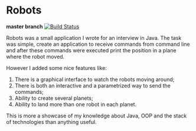 # Robots

**master branch**
[![Build Status](https://travis-ci.org/glzbcrt/robots.svg?branch=master)](https://travis-ci.org/glzbcrt/robots)

Robots was a small application I wrote for an interview in Java. The task was simple, create an application to receive commands from command line and after these commands were executed print the position in a plane where the robot moved.

However I added some nice features like:

1. There is a graphical interface to watch the robots moving around;
2. There is both an interactive and a parametrized way to send the commands;
3. Ability to create several planets;
4. Ability to land more than one robot in each planet.

This is more a showcase of my knowledge about Java, OOP and the stack of technologies than anything useful.
